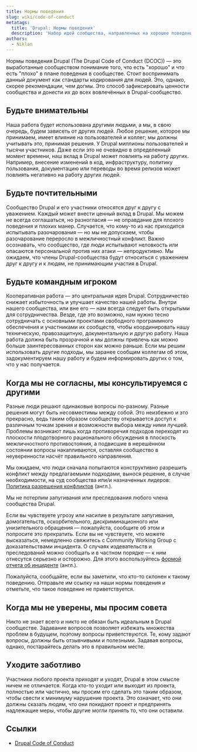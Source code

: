 ```yaml
---
title: Нормы поведения
slug: wiki/code-of-conduct
metatags:
  title: 'Drupal: Нормы поведения'
  description: 'Набор идей сообщества, направленных на хорошее поведение в Drupal сообществе.'
authors:
  - Niklan
---
```


Нормы поведения Drupal (The Drupal Code of Conduct (DCOC)) — это выработанные сообществом понимание того, что есть "хорошо" и что есть "плохо" в плане поведения в сообществе. Стоит воспринимать данный документ как стандарты кодирования для людей. Это, однако, скорее рекомендации, чем догмы. Это способ зафиксировать ценности сообщества и донести их до всех вовлечённых в Drupal-сообщество.

## Будьте внимательны

Наша работа будет использована другими людьми, а мы, в свою очередь, будем зависеть от других людей. Любое решение, которое мы принимаем, имеет влияние на пользователей и коллег; мы должны учитывать это, принимая решения. У Drupal миллионы пользователей и тысячи участников. Даже если это не очевидно в определенный момент времени, наш вклад в Drupal может повлиять на работу других. Например, внесение изменений в код, инфраструктуру, политику пользования, документацию или переводы во время релизов может повлиять негативно на работу других людей.

## Будьте почтительными

Сообщество Drupal и его участники относятся друг к другу с уважением. Каждый может внести ценный вклад в Drupal. Мы можем не всегда соглашаться, но разногласия — не оправдание для плохого поведения и плохих манер. Случается, что кому-то из нас приходится испытывать разочарования — но мы не допускаем, чтобы разочарование переросло в межличностный конфликт. Важно осознавать, что сообщество, где люди испытывают неловкость или опасаются персональной против них атаки — непродуктивно. Мы ожидаем, что члены Drupal-сообщества будут относиться с уважением друг к другу и к людям, не принимающим участия в Drupal.

## Будьте командным игроком

Кооперативная работа — это центральная идея Drupal. Сотрудничество снижает избыточность и улучшает качество нашей работы. Внутри нашего сообщества, или вне его  —  нам всегда следует быть открытыми для сотрудничества. Везде, где это возможно, нам нужно тесно сотрудничать с основными проектами свободного программного обеспечения и участниками их сообществ, чтобы координировать нашу техническую, правозащитную, документальную и другую работу. Наша работа должна быть прозрачной и мы должны привлечь как можно больше заинтересованных сторон как можно раньше. Если мы решим использовать другие подходы, мы заранее сообщим коллегам об этом, задокументируем нашу работу и будем информировать других о том, что у нас получается.

## Когда мы не согласны, мы консультируемся с другими

Разные люди  решают одинаковые вопросы по-разному. Разные решения могут быть несовместимы между собой. Это неизбежно и это прекрасно, ведь таким образом сообществу открывается доступ к различным точкам зрения и возможности выбора между ними лучшей. Проблемы возникают лишь когда противоречия подходов переходят из плоскости плодотворного рационального обсуждения в плоскость межличностного противостояния, а подвисшие в нерешённом состоянии вопросы накапливаются, оставляя сообщество в неуверенности насчёт правильного направления.

Мы ожидаем, что люди сначала попытаются конструктивно разрешить конфликт между предлагаемыми подходами, вынося решение, в случае необходимости, на суд сообщества или/и назначенных лидеров: [Политика разрешения конфликтов](https://www.drupal.org/conflict-resolution) (англ.).

Мы не потерпим запугивания или преследования любого члена сообщества Drupal.

Если вы чувствуете угрозу или насилие в результате запугивания, домогательств, оскорбительного, дискриминационного или унизительного обращения — пожалуйста, сообщите об этом и попросите это прекратить. Если вы не чувствуете, что можете высказаться, немедленно свяжитесь с Community Working Group с доказательствами инцидента. О случаях издевательств и преследований можно сообщать и в частном порядке — к ним отнесутся серьезно и осторожно. Для этого воспользуйтесь [формой отчета об инциденте](https://www.drupal.org/governance/community-working-group/incident-report) (англ.).

Пожалуйста, сообщайте, если вы заметили, что кто-то склонен к такому поведению. Отправьте им ссылку на наши нормы поведения и отметьте, что такое поведение не приветствуется.

## Когда мы не уверены, мы просим совета

Никто не знает всего и никто не обязан быть идеальным в Drupal сообществе. Задавание вопросов позволяет избежать множества проблем в будущем, поэтому вопросы приветствуются. Те, кому задают вопросы, должны быть отзывчивыми и полезными. Задавая вопросы, однако, постарайтесь делать это в правильном месте.

## Уходите заботливо

Участники любого проекта приходят и уходят, Drupal в этом смысле ничем не отличается. Когда кто-то уходит или выходит из проекта, полностью или частично, мы просим его сделать это таким образом, чтобы свести к минимуму нарушение проекта. Это означает, что они должны сказать людям, что они покидают проект и предпринять надлежащие меры, чтобы другие могли принять то, что они оставили.

## Ссылки

- [Drupal Code of Conduct](https://www.drupal.org/dcoc)
